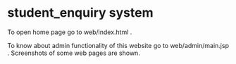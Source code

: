 # student_enquiry system
To open home page go to web/index.html .

To know about admin functionality of this website go to web/admin/main.jsp .
Screenshots of some web pages are shown.
